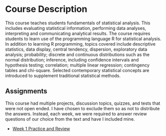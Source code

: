 # Course Description

This course teaches students fundamentals of statistical analysis. This includes evaluating statistical information, performing data analyses, interpreting and communicating analytical results. The course requires students to learn use of the programming language R for statistical analysis. In addition to learning R programming, topics covered include descriptive statistics, data display, central tendency, dispersion, exploratory data analysis; probability; discrete and continuous distributions such as the normal distribution; inference, including confidence intervals and hypothesis testing; correlation; multiple linear regression; contingency tables and chi-square. Selected contemporary statistical concepts are introduced to supplement traditional statistical methods.  

## Assignments
This course had multiple projects, discussion topics, quizzes, and tests that were not open ended. I have chosen to exclude them so as not to distribute the answers. Instead, each week, we were required to answer review questions of our choice from the text and have I included mine.

- [Week 1 Practice and Review](Week%201/README.md)
